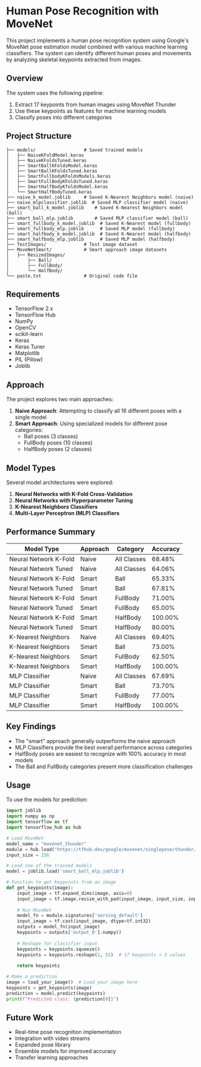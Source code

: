 # Human Pose Recognition with MoveNet

This project implements a human pose recognition system using Google's MoveNet pose estimation model combined with various machine learning classifiers. The system can identify different human poses and movements by analyzing skeletal keypoints extracted from images.

## Overview

The system uses the following pipeline:
1. Extract 17 keypoints from human images using MoveNet Thunder
2. Use these keypoints as features for machine learning models
3. Classify poses into different categories

## Project Structure

```
├── models/                  # Saved trained models
│   ├── NaiveKFoldModel.keras
│   ├── NaiveKFoldsTuned.keras
│   ├── SmartBallKFoldsModel.keras
│   ├── SmartBallKFoldsTuned.keras
│   ├── SmartFullbodyKFoldsModels.keras
│   ├── SmartFullBodyKFoldsTuned.keras
│   ├── SmartHalfBodyKfoldsModel.keras
│   └── SmartHalfBodyTuned.keras
├── naive_k_model.joblib     # Saved K-Nearest Neighbors model (naive)
├── naive_mlpclassifier.joblib  # Saved MLP classifier model (naive)
├── smart_ball_k_model.joblib    # Saved K-Nearest Neighbors model (ball)
├── smart_ball_mlp.joblib        # Saved MLP classifier model (ball)
├── smart_fullbody_k_model.joblib  # Saved K-Nearest model (fullbody)
├── smart_fullbody_mlp.joblib      # Saved MLP model (fullbody)
├── smart_halfbody_k_model.joblib  # Saved K-Nearest model (halfbody)
├── smart_halfbody_mlp.joblib      # Saved MLP model (halfbody)
├── TestImages/              # Test image dataset
├── MoveNetSmart/            # Smart approach image datasets
│   ├── ResizedImages/
│       ├── Ball/
│       ├── FullBody/
│       └── HalfBody/
└── paste.txt                # Original code file
```

## Requirements

- TensorFlow 2.x
- TensorFlow Hub
- NumPy
- OpenCV
- scikit-learn
- Keras
- Keras Tuner
- Matplotlib
- PIL (Pillow)
- Joblib

## Approach

The project explores two main approaches:

1. **Naive Approach**: Attempting to classify all 16 different poses with a single model
2. **Smart Approach**: Using specialized models for different pose categories:
   - Ball poses (3 classes)
   - FullBody poses (10 classes)
   - HalfBody poses (2 classes)

## Model Types

Several model architectures were explored:

1. **Neural Networks with K-Fold Cross-Validation**
2. **Neural Networks with Hyperparameter Tuning**
3. **K-Nearest Neighbors Classifiers**
4. **Multi-Layer Perceptron (MLP) Classifiers**

## Performance Summary

| Model Type | Approach | Category | Accuracy |
|------------|---------|----------|----------|
| Neural Network K-Fold | Naive | All Classes | 68.48% |
| Neural Network Tuned | Naive | All Classes | 64.06% |
| Neural Network K-Fold | Smart | Ball | 65.33% |
| Neural Network Tuned | Smart | Ball | 67.81% |
| Neural Network K-Fold | Smart | FullBody | 71.00% |
| Neural Network Tuned | Smart | FullBody | 65.00% |
| Neural Network K-Fold | Smart | HalfBody | 100.00% |
| Neural Network Tuned | Smart | HalfBody | 80.00% |
| K-Nearest Neighbors | Naive | All Classes | 69.40% |
| K-Nearest Neighbors | Smart | Ball | 73.00% |
| K-Nearest Neighbors | Smart | FullBody | 62.50% |
| K-Nearest Neighbors | Smart | HalfBody | 100.00% |
| MLP Classifier | Naive | All Classes | 67.69% |
| MLP Classifier | Smart | Ball | 73.70% |
| MLP Classifier | Smart | FullBody | 77.00% |
| MLP Classifier | Smart | HalfBody | 100.00% |

## Key Findings

- The "smart" approach generally outperforms the naive approach
- MLP Classifiers provide the best overall performance across categories
- HalfBody poses are easiest to recognize with 100% accuracy in most models
- The Ball and FullBody categories present more classification challenges

## Usage

To use the models for prediction:

```python
import joblib
import numpy as np
import tensorflow as tf
import tensorflow_hub as hub

# Load MoveNet
model_name = "movenet_thunder"
module = hub.load("https://tfhub.dev/google/movenet/singlepose/thunder/4")
input_size = 256

# Load one of the trained models
model = joblib.load('smart_ball_mlp.joblib')

# Function to get keypoints from an image
def get_keypoints(image):
    input_image = tf.expand_dims(image, axis=0)
    input_image = tf.image.resize_with_pad(input_image, input_size, input_size)
    
    # Run MoveNet
    model_fn = module.signatures['serving_default']
    input_image = tf.cast(input_image, dtype=tf.int32)
    outputs = model_fn(input_image)
    keypoints = outputs['output_0'].numpy()
    
    # Reshape for classifier input
    keypoints = keypoints.squeeze()
    keypoints = keypoints.reshape(1, 51)  # 17 keypoints × 3 values
    
    return keypoints

# Make a prediction
image = load_your_image()  # Load your image here
keypoints = get_keypoints(image)
prediction = model.predict(keypoints)
print(f"Predicted class: {prediction[0]}")
```

## Future Work

- Real-time pose recognition implementation
- Integration with video streams
- Expanded pose library
- Ensemble models for improved accuracy
- Transfer learning approaches
